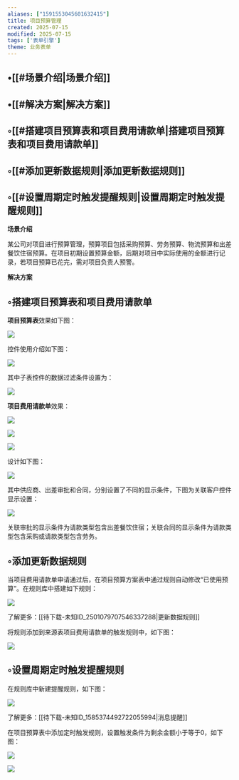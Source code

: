```yaml
---
aliases: ["1591553045601632415"]
title: 项目预算管理
created: 2025-07-15
modified: 2025-07-15
tags: ['表单引擎']
theme: 业务表单
---
```


## •[[#场景介绍|场景介绍]]

## •[[#解决方案|解决方案]]

## ◦[[#搭建项目预算表和项目费用请款单|搭建项目预算表和项目费用请款单]]

## ◦[[#添加更新数据规则|添加更新数据规则]]

## ◦[[#设置周期定时触发提醒规则|设置周期定时触发提醒规则]]

**场景介绍**

某公司对项目进行预算管理，预算项目包括采购预算、劳务预算、物流预算和出差餐饮住宿预算。在项目初期设置预算金额，后期对项目中实际使用的金额进行记录，若项目预算已花完，需对项目负责人预警。

**解决方案**

## ◦搭建项目预算表和项目费用请款单

**项目预算表**效果如下图：

![](https://myhelpdoc.oss-cn-heyuan.aliyuncs.com/mdimages/91a79055aba1ae8323085c54fbe14dad.jpg)

控件使用介绍如下图：

![](https://myhelpdoc.oss-cn-heyuan.aliyuncs.com/mdimages/c6aa655ed37c072a1b30a090ccad80fa.jpg)

其中子表控件的数据过滤条件设置为：

![](https://myhelpdoc.oss-cn-heyuan.aliyuncs.com/mdimages/dad71a95da3dfb19ccbf34b5bf8f1e26.jpg)

**项目费用请款单**效果：

![](https://myhelpdoc.oss-cn-heyuan.aliyuncs.com/mdimages/c9216f1490f951d9f622cf3963b3dd54.jpg)

![](https://myhelpdoc.oss-cn-heyuan.aliyuncs.com/mdimages/6a4378af2190ed9e979ab58d6a5049b0.jpg)

![](https://myhelpdoc.oss-cn-heyuan.aliyuncs.com/mdimages/aa3a012f6bbbc6bb5cffdf7a35e4b5c8.jpg)

设计如下图：

![](https://myhelpdoc.oss-cn-heyuan.aliyuncs.com/mdimages/1bfc489627200c9dc757cd161045f198.jpg)

其中供应商、出差审批和合同，分别设置了不同的显示条件，下图为关联客户控件显示设置：

![](https://myhelpdoc.oss-cn-heyuan.aliyuncs.com/mdimages/bd99d9fb702f33799c545fc8a108832b.jpg)

关联审批的显示条件为请款类型包含出差餐饮住宿；关联合同的显示条件为请款类型包含采购或请款类型包含劳务。

## ◦添加更新数据规则

当项目费用请款单申请通过后，在项目预算方案表中通过规则自动修改“已使用预算”。在规则库中搭建如下规则：

![](https://myhelpdoc.oss-cn-heyuan.aliyuncs.com/mdimages/f3cd12470652c1f18033a185316e3370.jpg)

了解更多：[[待下载-未知ID_2501079707546337288|更新数据规则]]

将规则添加到来源表项目费用请款单的触发规则中，如下图：

![](https://myhelpdoc.oss-cn-heyuan.aliyuncs.com/mdimages/7a1097309187323cd0ae3eab377b851c.jpg)

## ◦设置周期定时触发提醒规则

在规则库中新建提醒规则，如下图：

![](https://myhelpdoc.oss-cn-heyuan.aliyuncs.com/mdimages/808c6ebbe8246e945c01a3b9a0b7aa84.jpg)

了解更多：[[待下载-未知ID_1585374492722055994|消息提醒]]

在项目预算表中添加定时触发规则，设置触发条件为剩余金额小于等于0，如下图：

![](https://myhelpdoc.oss-cn-heyuan.aliyuncs.com/mdimages/5bbfe5ec2f6f80f22b9aea8a23023f99.jpg)

![](https://myhelpdoc.oss-cn-heyuan.aliyuncs.com/mdimages/ac80965bb6260d18edeb4ab6ec02abce.jpg)

